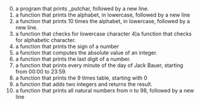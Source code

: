 0)  a program that prints _putchar, followed by a new line.
1)  a function that prints the alphabet, in lowercase, followed by a new line
2)   a function that prints 10 times the alphabet, in lowercase, followed by a new line.
3)    a function that checks for lowercase character
4)a function that checks for alphabetic character.
5)   a function that prints the sign of a number
6)  a function that computes the absolute value of an integer.
7)    a function that prints the last digit of a number.
8)  a function that prints every minute of the day of Jack Bauer, starting from 00:00 to 23:59.
9)   a function that prints the 9 times table, starting with 0
10)   a function that adds two integers and returns the result.
11)    a function that prints all natural numbers from n to 98, followed by a new line
